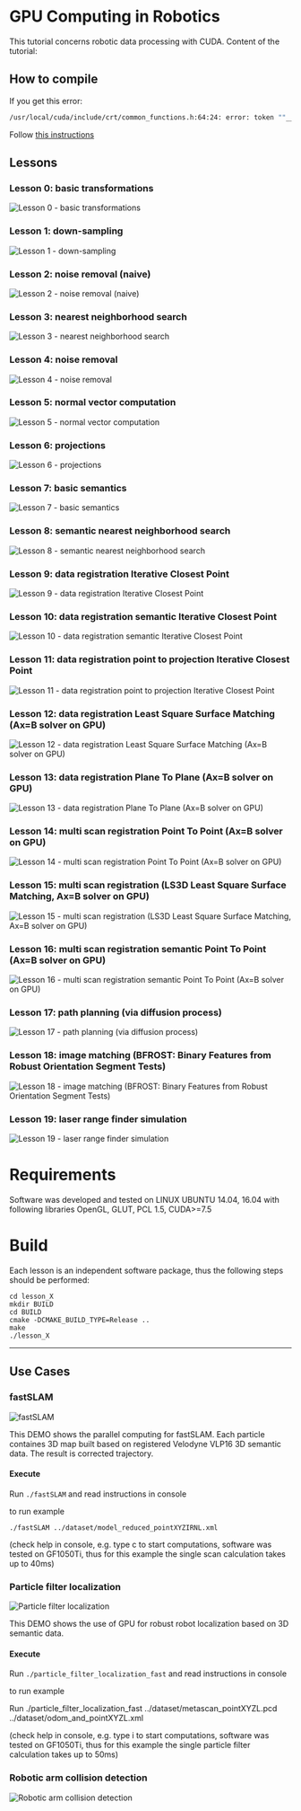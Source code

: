 # GPU Computing in Robotics

This tutorial concerns robotic data processing with CUDA.
Content of the tutorial:

## How to compile
If you get this error:

```bash
/usr/local/cuda/include/crt/common_functions.h:64:24: error: token ""__CUDACC_VER__ is no longer supported. Use __CUDACC_VER_MAJOR__, __CUDACC_VER_MINOR__, and __CUDACC_VER_BUILD__ instead."" is not valid in preprocessor expressions #define __CUDACC_VER__ "__CUDACC_VER__ is no longer supported. Use __CUDACC_VER_MAJOR__, __CUDACC_VER_MINOR__,
```

Follow [this instructions](https://github.com/BVLC/caffe/issues/5994#issuecomment-337507479)

## Lessons

### Lesson 0: basic transformations

![Lesson 0 - basic transformations](images/tutorial/lesson_0.gif)

### Lesson 1: down-sampling

![Lesson 1 - down-sampling](images/tutorial/lesson_1.gif)

### Lesson 2: noise removal (naive)

![Lesson 2 - noise removal (naive)](images/tutorial/lesson_2.gif)

### Lesson 3: nearest neighborhood search

![Lesson 3 - nearest neighborhood search](images/tutorial/lesson_3.gif)

### Lesson 4: noise removal

![Lesson 4 - noise removal](images/tutorial/lesson_4.gif)

### Lesson 5: normal vector computation

![Lesson 5 - normal vector computation](images/tutorial/lesson_5.gif)

### Lesson 6: projections

![Lesson 6 - projections](images/tutorial/lesson_6.gif)

### Lesson 7: basic semantics

![Lesson 7 - basic semantics](images/tutorial/lesson_7.gif)

### Lesson 8: semantic nearest neighborhood search

![Lesson 8 - semantic nearest neighborhood search](images/tutorial/lesson_8.gif)

### Lesson 9: data registration Iterative Closest Point

![Lesson 9 - data registration Iterative Closest Point](images/tutorial/lesson_9.gif)

### Lesson 10: data registration semantic Iterative Closest Point

![Lesson 10 - data registration semantic Iterative Closest Point](images/tutorial/lesson_10.gif)

### Lesson 11: data registration point to projection Iterative Closest Point

![Lesson 11 - data registration point to projection Iterative Closest Point](images/tutorial/lesson_11.gif)

### Lesson 12: data registration Least Square Surface Matching (Ax=B solver on GPU)

![Lesson 12 - data registration Least Square Surface Matching (Ax=B solver on GPU)](images/tutorial/lesson_12.gif)

### Lesson 13: data registration Plane To Plane (Ax=B solver on GPU)

![Lesson 13 - data registration Plane To Plane (Ax=B solver on GPU)](images/tutorial/lesson_13.gif)

### Lesson 14: multi scan registration Point To Point (Ax=B solver on GPU)

![Lesson 14 - multi scan registration Point To Point (Ax=B solver on GPU)](images/tutorial/lesson_14.gif)

### Lesson 15: multi scan registration (LS3D Least Square Surface Matching, Ax=B solver on GPU)

![Lesson 15 - multi scan registration (LS3D Least Square Surface Matching, Ax=B solver on GPU)](images/tutorial/lesson_15.gif)

### Lesson 16: multi scan registration semantic Point To Point (Ax=B solver on GPU)

![Lesson 16 - multi scan registration semantic Point To Point (Ax=B solver on GPU)](images/tutorial/lesson_16.gif)

### Lesson 17: path planning (via diffusion process)

![Lesson 17 - path planning (via diffusion process)](images/tutorial/lesson_17.gif)

### Lesson 18: image matching (BFROST: Binary Features from Robust Orientation Segment Tests)

![Lesson 18 - image matching (BFROST: Binary Features from Robust Orientation Segment Tests)](images/tutorial/lesson_18.gif)

### Lesson 19: laser range finder simulation

![Lesson 19 - laser range finder simulation](images/tutorial/lesson_19.gif)

# Requirements

Software was developed and tested on LINUX UBUNTU 14.04, 16.04 with following libraries
OpenGL, GLUT, PCL 1.5, CUDA>=7.5

# Build
Each lesson is an independent software package, thus the following steps should be performed:
```
cd lesson_X
mkdir BUILD
cd BUILD
cmake -DCMAKE_BUILD_TYPE=Release ..
make
./lesson_X
```

----------------------

## Use Cases

### fastSLAM

![fastSLAM](images/use_cases/fastSLAM.gif)

This DEMO shows the parallel computing for fastSLAM. Each particle containes 3D map built based on registered Velodyne VLP16 3D semantic data. The result is corrected trajectory.

#### Execute

Run `./fastSLAM` and read instructions in console


to run example
```
./fastSLAM ../dataset/model_reduced_pointXYZIRNL.xml
```
(check help in console, e.g. type c to start computations, software was tested on GF1050Ti, thus for this example the single scan calculation takes up to 40ms)

### Particle filter localization

![Particle filter localization](images/use_cases/particle.gif)

This DEMO shows the use of GPU for robust robot localization based on 3D semantic data.

#### Execute

Run `./particle_filter_localization_fast` and read instructions in console

to run example

Run ./particle_filter_localization_fast ../dataset/metascan_pointXYZL.pcd ../dataset/odom_and_pointXYZL.xml

(check help in console, e.g. type i to start computations, software was tested on GF1050Ti, thus for this example the single particle filter calculation takes up to 50ms)


### Robotic arm collision detection

![Robotic arm collision detection](images/use_cases/robot.gif)
